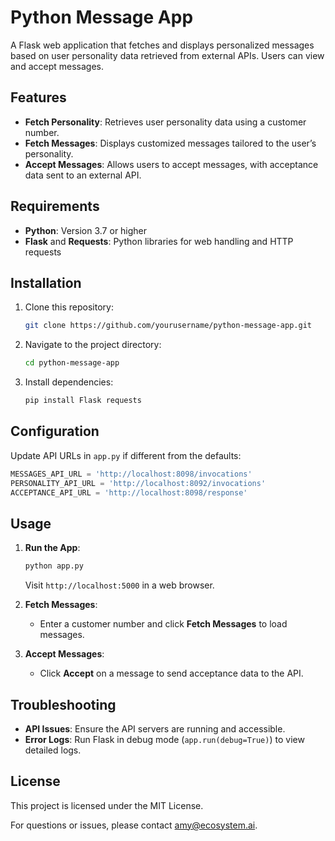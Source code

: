 # Python Message App

A Flask web application that fetches and displays personalized messages based on user personality data retrieved from external APIs. Users can view and accept messages.

## Features

- **Fetch Personality**: Retrieves user personality data using a customer number.
- **Fetch Messages**: Displays customized messages tailored to the user’s personality.
- **Accept Messages**: Allows users to accept messages, with acceptance data sent to an external API.

## Requirements

- **Python**: Version 3.7 or higher
- **Flask** and **Requests**: Python libraries for web handling and HTTP requests

## Installation

1. Clone this repository:
   ```bash
   git clone https://github.com/yourusername/python-message-app.git
   ```

2. Navigate to the project directory:
   ```bash
   cd python-message-app
   ```

3. Install dependencies:
   ```bash
   pip install Flask requests
   ```

## Configuration

Update API URLs in `app.py` if different from the defaults:

```python
MESSAGES_API_URL = 'http://localhost:8098/invocations'
PERSONALITY_API_URL = 'http://localhost:8092/invocations'
ACCEPTANCE_API_URL = 'http://localhost:8098/response'
```

## Usage

1. **Run the App**:
   ```bash
   python app.py
   ```
   Visit `http://localhost:5000` in a web browser.


2. **Fetch Messages**:
   - Enter a customer number and click **Fetch Messages** to load messages.


3. **Accept Messages**:
   - Click **Accept** on a message to send acceptance data to the API.

## Troubleshooting

- **API Issues**: Ensure the API servers are running and accessible.
- **Error Logs**: Run Flask in debug mode (`app.run(debug=True)`) to view detailed logs.

## License

This project is licensed under the MIT License.

For questions or issues, please contact [amy@ecosystem.ai](mailto:amy@ecosystem.ai).
